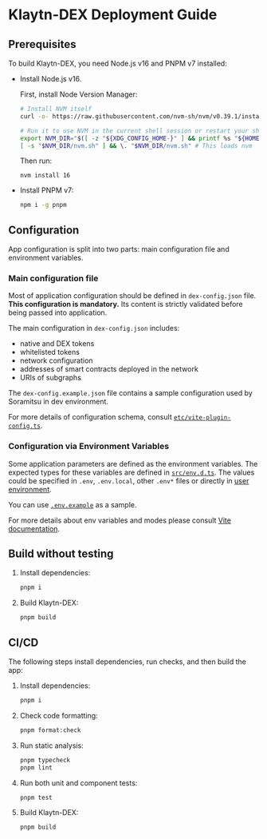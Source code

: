 # Klaytn-DEX Deployment Guide

## Prerequisites 

To build Klaytn-DEX, you need Node.js v16 and PNPM v7 installed:

- Install Node.js v16.

  First, install Node Version Manager:
   
  ```bash
  # Install NVM itself
  curl -o- https://raw.githubusercontent.com/nvm-sh/nvm/v0.39.1/install.sh | bash

  # Run it to use NVM in the current shell session or restart your shell
  export NVM_DIR="$([ -z "${XDG_CONFIG_HOME-}" ] && printf %s "${HOME}/.nvm" || printf %s "${XDG_CONFIG_HOME}/nvm")"
  [ -s "$NVM_DIR/nvm.sh" ] && \. "$NVM_DIR/nvm.sh" # This loads nvm
  ```

  Then run:

  ```
  nvm install 16
  ```

- Install PNPM v7:
   
  ```bash
  npm i -g pnpm
  ```

## Configuration

App configuration is split into two parts: main configuration file and environment variables.

### Main configuration file

Most of application configuration should be defined in `dex-config.json` file. **This configuration is mandatory.** Its content is strictly validated before being passed into application.

The main configuration in `dex-config.json` includes:

- native and DEX tokens
- whitelisted tokens
- network configuration
- addresses of smart contracts deployed in the network
- URIs of subgraphs

The `dex-config.example.json` file contains a sample configuration used by Soramitsu in dev environment.

For more details of configuration schema, consult [`etc/vite-plugin-config.ts`](../etc/vite-plugin-config.ts).

### Configuration via Environment Variables

Some application parameters are defined as the environment variables. The expected types for these variables are defined in [`src/env.d.ts`](../src/env.d.ts). The values could be specified in `.env`, `.env.local`, other `.env*` files or directly in [user environment](https://nodejs.org/api/process.html#processenv).

You can use [`.env.example`](../.env.example) as a sample.

For more details about env variables and modes please consult [Vite documentation](https://vitejs.dev/guide/env-and-mode.html).


## Build without testing

1. Install dependencies:

   ```bash 
   pnpm i
   ```

2. Build Klaytn-DEX:

   ```bash
   pnpm build
   ```

## CI/CD

The following steps install dependencies, run checks, and then build the app:

1. Install dependencies:

   ```bash 
   pnpm i
   ```

2. Check code formatting:
   
   ```bash
   pnpm format:check
   ```

3. Run static analysis:

   ```bash
   pnpm typecheck
   pnpm lint
   ```

4. Run both unit and component tests:

   ```bash
   pnpm test
   ```

5. Build Klaytn-DEX:

   ```bash
   pnpm build
   ```
